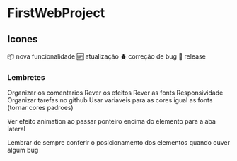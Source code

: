 # FirstWebProject

## Icones

:package: nova funcionalidade
:up: atualização
:beetle: correção de bug
:checkered_flag: release

### Lembretes

Organizar os comentarios
Rever os efeitos 
Rever as fonts
Responsividade 
Organizar tarefas no github
Usar variaveis para as cores igual as fonts (tornar cores padroes)

Ver efeito animation ao passar ponteiro encima do elemento para a aba lateral

Lembrar de sempre conferir o posicionamento dos elementos quando ouver algum bug